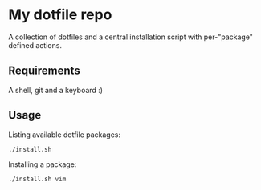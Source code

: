 # My dotfile repo
A collection of dotfiles and a central installation script with per-"package" defined actions.

## Requirements ##
A shell, git and a keyboard :)

## Usage
Listing available dotfile packages:

    ./install.sh

Installing a package:

    ./install.sh vim

